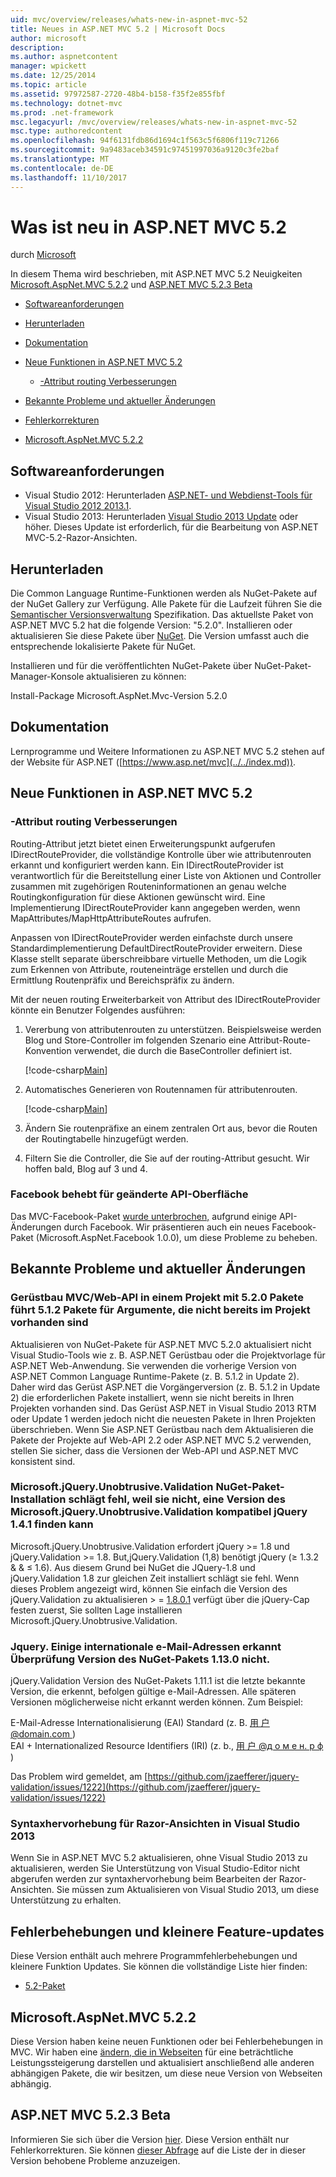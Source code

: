 ```yaml
---
uid: mvc/overview/releases/whats-new-in-aspnet-mvc-52
title: Neues in ASP.NET MVC 5.2 | Microsoft Docs
author: microsoft
description: 
ms.author: aspnetcontent
manager: wpickett
ms.date: 12/25/2014
ms.topic: article
ms.assetid: 97972587-2720-48b4-b158-f35f2e855fbf
ms.technology: dotnet-mvc
ms.prod: .net-framework
msc.legacyurl: /mvc/overview/releases/whats-new-in-aspnet-mvc-52
msc.type: authoredcontent
ms.openlocfilehash: 94f6131fdb86d1694c1f563c5f6806f119c71266
ms.sourcegitcommit: 9a9483aceb34591c97451997036a9120c3fe2baf
ms.translationtype: MT
ms.contentlocale: de-DE
ms.lasthandoff: 11/10/2017
---
```

<a name="whats-new-in-aspnet-mvc-52"></a>Was ist neu in ASP.NET MVC 5.2
====================
durch [Microsoft](https://github.com/microsoft)

In diesem Thema wird beschrieben, mit ASP.NET MVC 5.2 Neuigkeiten [Microsoft.AspNet.MVC 5.2.2](#52) und [ASP.NET MVC 5.2.3 Beta](#mvc523Beta)

- [Softwareanforderungen](#softRequire)
- [Herunterladen](#download)
- [Dokumentation](#documentation)
- [Neue Funktionen in ASP.NET MVC 5.2](#new-features)

    - [-Attribut routing Verbesserungen](#attributerouting)
- [Bekannte Probleme und aktueller Änderungen](#knownbreakingchanges)
- [Fehlerkorrekturen](#bug-fixes)
- [Microsoft.AspNet.MVC 5.2.2](#52)

<a id="softRequire"></a>
## <a name="software-requirements"></a>Softwareanforderungen

- Visual Studio 2012: Herunterladen [ASP.NET- und Webdienst-Tools für Visual Studio 2012 2013.1](https://go.microsoft.com/fwlink/?LinkId=390062).
- Visual Studio 2013: Herunterladen [Visual Studio 2013 Update](https://go.microsoft.com/fwlink/?LinkId=390064) oder höher. Dieses Update ist erforderlich, für die Bearbeitung von ASP.NET MVC-5.2-Razor-Ansichten.

<a id="download"></a>
## <a name="download"></a>Herunterladen

Die Common Language Runtime-Funktionen werden als NuGet-Pakete auf der NuGet Gallery zur Verfügung. Alle Pakete für die Laufzeit führen Sie die [Semantischer Versionsverwaltung](http://semver.org/) Spezifikation. Das aktuellste Paket von ASP.NET MVC 5.2 hat die folgende Version: "5.2.0". Installieren oder aktualisieren Sie diese Pakete über [NuGet](http://www.nuget.org/packages/Microsoft.AspNet.Mvc/). Die Version umfasst auch die entsprechende lokalisierte Pakete für NuGet.

Installieren und für die veröffentlichten NuGet-Pakete über NuGet-Paket-Manager-Konsole aktualisieren zu können:

Install-Package Microsoft.AspNet.Mvc-Version 5.2.0

<a id="documentation"></a>
## <a name="documentation"></a>Dokumentation

Lernprogramme und Weitere Informationen zu ASP.NET MVC 5.2 stehen auf der Website für ASP.NET ([https://www.asp.net/mvc](../../index.md)).

<a id="new-features"></a>
## <a name="new-features-in-aspnet-mvc-52"></a>Neue Funktionen in ASP.NET MVC 5.2

<a id="attributerouting"></a>
### <a name="attribute-routing-improvements"></a>-Attribut routing Verbesserungen

Routing-Attribut jetzt bietet einen Erweiterungspunkt aufgerufen IDirectRouteProvider, die vollständige Kontrolle über wie attributenrouten erkannt und konfiguriert werden kann. Ein IDirectRouteProvider ist verantwortlich für die Bereitstellung einer Liste von Aktionen und Controller zusammen mit zugehörigen Routeninformationen an genau welche Routingkonfiguration für diese Aktionen gewünscht wird. Eine Implementierung IDirectRouteProvider kann angegeben werden, wenn MapAttributes/MapHttpAttributeRoutes aufrufen.

Anpassen von IDirectRouteProvider werden einfachste durch unsere Standardimplementierung DefaultDirectRouteProvider erweitern. Diese Klasse stellt separate überschreibbare virtuelle Methoden, um die Logik zum Erkennen von Attribute, routeneinträge erstellen und durch die Ermittlung Routenpräfix und Bereichspräfix zu ändern.

Mit der neuen routing Erweiterbarkeit von Attribut des IDirectRouteProvider könnte ein Benutzer Folgendes ausführen:

1. Vererbung von attributenrouten zu unterstützen. Beispielsweise werden Blog und Store-Controller im folgenden Szenario eine Attribut-Route-Konvention verwendet, die durch die BaseController definiert ist. 

    [!code-csharp[Main](whats-new-in-aspnet-mvc-52/samples/sample1.cs)]
2. Automatisches Generieren von Routennamen für attributenrouten. 

    [!code-csharp[Main](whats-new-in-aspnet-mvc-52/samples/sample2.cs)]
3. Ändern Sie routenpräfixe an einem zentralen Ort aus, bevor die Routen der Routingtabelle hinzugefügt werden.
4. Filtern Sie die Controller, die Sie auf der routing-Attribut gesucht. Wir hoffen bald, Blog auf 3 und 4.

### <a name="facebook-fixes-for-changed-api-surface"></a>Facebook behebt für geänderte API-Oberfläche

Das MVC-Facebook-Paket [wurde unterbrochen,](https://aspnetwebstack.codeplex.com/workitem/list/advanced?keyword=&amp;status=All&amp;type=All&amp;priority=All&amp;release=v5.2%20RC&amp;assignedTo=All&amp;component=Facebook&amp;sortField=AssignedTo&amp;sortDirection=Ascending&amp;page=0&amp;reasonClosed=All) aufgrund einige API-Änderungen durch Facebook. Wir präsentieren auch ein neues Facebook-Paket (Microsoft.AspNet.Facebook 1.0.0), um diese Probleme zu beheben.

<a id="knownbreakingchanges"></a>
## <a name="known-issues-and-breaking-changes"></a>Bekannte Probleme und aktueller Änderungen

### <a name="scaffolding-mvcweb-api-into-a-project-with-520-packages-results-in-512-packages-for-ones-that-dont-already-exist-in-the-project"></a>Gerüstbau MVC/Web-API in einem Projekt mit 5.2.0 Pakete führt 5.1.2 Pakete für Argumente, die nicht bereits im Projekt vorhanden sind

Aktualisieren von NuGet-Pakete für ASP.NET MVC 5.2.0 aktualisiert nicht Visual Studio-Tools wie z. B. ASP.NET Gerüstbau oder die Projektvorlage für ASP.NET Web-Anwendung. Sie verwenden die vorherige Version von ASP.NET Common Language Runtime-Pakete (z. B. 5.1.2 in Update 2). Daher wird das Gerüst ASP.NET die Vorgängerversion (z. B. 5.1.2 in Update 2) die erforderlichen Pakete installiert, wenn sie nicht bereits in Ihren Projekten vorhanden sind. Das Gerüst ASP.NET in Visual Studio 2013 RTM oder Update 1 werden jedoch nicht die neuesten Pakete in Ihren Projekten überschrieben. Wenn Sie ASP.NET Gerüstbau nach dem Aktualisieren die Pakete der Projekte auf Web-API 2.2 oder ASP.NET MVC 5.2 verwenden, stellen Sie sicher, dass die Versionen der Web-API und ASP.NET MVC konsistent sind.

### <a name="microsoftjqueryunobtrusivevalidation-nuget-package-installation-fails-because-it-is-unable-to-find-a-version-of-microsoftjqueryunobtrusivevalidation-compatible-to-jquery-141"></a>Microsoft.jQuery.Unobtrusive.Validation NuGet-Paket-Installation schlägt fehl, weil sie nicht, eine Version des Microsoft.jQuery.Unobtrusive.Validation kompatibel jQuery 1.4.1 finden kann

Microsoft.jQuery.Unobtrusive.Validation erfordert jQuery &gt;= 1.8 und jQuery.Validation &gt;= 1.8. But,jQuery.Validation (1,8) benötigt jQuery (&#8805; 1.3.2 &amp; &amp; &#8804; 1.6). Aus diesem Grund bei NuGet die JQuery-1.8 und jQuery.Validation 1.8 zur gleichen Zeit installiert schlägt sie fehl. Wenn dieses Problem angezeigt wird, können Sie einfach die Version des jQuery.Validation zu aktualisieren &gt; =  [1.8.0.1](https://www.nuget.org/packages/jQuery.Validation/1.8.0.1) verfügt über die jQuery-Cap festen zuerst, Sie sollten Lage installieren Microsoft.jQuery.Unobtrusive.Validation.

### <a name="the-jqueryvalidation-nuget-package-version-1130-does-not-recognize-some-international-email-addresses"></a>Jquery. Einige internationale e-Mail-Adressen erkannt Überprüfung Version des NuGet-Pakets 1.13.0 nicht.

jQuery.Validation Version des NuGet-Pakets 1.11.1 ist die letzte bekannte Version, die erkennt, befolgen gültige e-Mail-Adressen. Alle späteren Versionen möglicherweise nicht erkannt werden können. Zum Beispiel:

E-Mail-Adresse Internationalisierung (EAI) Standard (z. B. [&#29992; &#25143;@domain.com ](mailto:&#29992;&#25143;@domain.com))   
 EAI + Internationalized Resource Identifiers (IRI) (z. b., [&#29992; &#25143; @&#1076; &#1086; &#1084; &#1077; &#1085;. &#1088; &#1092; ](mailto:&#29992;&#25143;@&#1076;&#1086;&#1084;&#1077;&#1085;.&#1088;&#1092;))

Das Problem wird gemeldet, am [https://github.com/jzaefferer/jquery-validation/issues/1222](https://github.com/jzaefferer/jquery-validation/issues/1222)

### <a name="syntax-highlighting-for-razor-views-in-visual-studio-2013"></a>Syntaxhervorhebung für Razor-Ansichten in Visual Studio 2013

Wenn Sie in ASP.NET MVC 5.2 aktualisieren, ohne Visual Studio 2013 zu aktualisieren, werden Sie Unterstützung von Visual Studio-Editor nicht abgerufen werden zur syntaxhervorhebung beim Bearbeiten der Razor-Ansichten. Sie müssen zum Aktualisieren von Visual Studio 2013, um diese Unterstützung zu erhalten.

<a id="bug-fixes"></a>
## <a name="bug-fixes-and-minor-feature-updates"></a>Fehlerbehebungen und kleinere Feature-updates

Diese Version enthält auch mehrere Programmfehlerbehebungen und kleinere Funktion Updates. Sie können die vollständige Liste hier finden:

- [5.2-Paket](https://aspnetwebstack.codeplex.com/workitem/list/advanced?keyword=&amp;status=Closed&amp;type=All&amp;priority=All&amp;release=v5.2%20RC&amp;assignedTo=All&amp;component=MVC&amp;sortField=AssignedTo&amp;sortDirection=Ascending&amp;page=0&amp;reasonClosed=Fixed)

<a id="52"></a>
## <a name="microsoftaspnetmvc-522"></a>Microsoft.AspNet.MVC 5.2.2

Diese Version haben keine neuen Funktionen oder bei Fehlerbehebungen in MVC. Wir haben eine [ändern, die in Webseiten](https://blogs.msdn.com/b/webdev/archive/2014/07/28/announcing-the-beta-release-of-web-pages-3-2-1.aspx) für eine beträchtliche Leistungssteigerung darstellen und aktualisiert anschließend alle anderen abhängigen Pakete, die wir besitzen, um diese neue Version von Webseiten abhängig.

<a id="mvc523Beta"></a>
## <a name="aspnet-mvc-523-beta"></a>ASP.NET MVC 5.2.3 Beta

Informieren Sie sich über die Version [hier](https://blogs.msdn.com/b/webdev/archive/2014/12/17/asp-net-mvc-5-2-3-web-pages-5-2-3-and-web-api-5-2-3-beta-releases.aspx). Diese Version enthält nur Fehlerkorrekturen. Sie können [dieser Abfrage](https://aspnetwebstack.codeplex.com/workitem/list/advanced?keyword=&amp;status=Closed&amp;type=All&amp;priority=All&amp;release=v5.2.3%20Beta&amp;assignedTo=All&amp;component=MVC&amp;sortField=LastUpdatedDate&amp;sortDirection=Descending&amp;page=0&amp;reasonClosed=Fixed) auf die Liste der in dieser Version behobene Probleme anzuzeigen.
